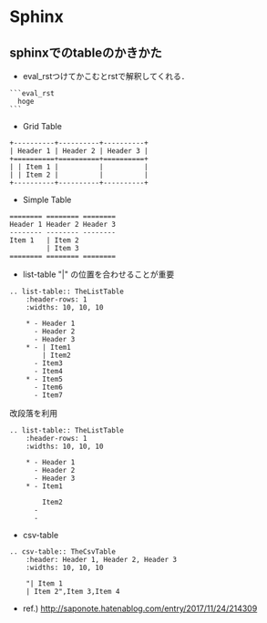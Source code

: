 # Sphinx

## sphinxでのtableのかきかた
- eval_rstつけてかこむとrstで解釈してくれる．
````
```eval_rst
  hoge
```
````

- Grid Table
```
+----------+----------+----------+
| Header 1 | Header 2 | Header 3 |
+==========+==========+==========+
| | Item 1 |          |          |
| | Item 2 |          |          |
+----------+----------+----------+
```
- Simple Table
```
======== ======== ========
Header 1 Header 2 Header 3
-------- -------- --------
Item 1   | Item 2
         | Item 3
======== ======== ========
```
- list-table
"|" の位置を合わせることが重要
```
.. list-table:: TheListTable
    :header-rows: 1
    :widths: 10, 10, 10

    * - Header 1
      - Header 2
      - Header 3
    * - | Item1
        | Item2
      - Item3
      - Item4
    * - Item5
      - Item6
      - Item7
```
改段落を利用
```
.. list-table:: TheListTable
    :header-rows: 1
    :widths: 10, 10, 10

    * - Header 1
      - Header 2
      - Header 3
    * - Item1

        Item2
      -
      -
```
- csv-table
```
.. csv-table:: TheCsvTable
    :header: Header 1, Header 2, Header 3
    :widths: 10, 10, 10
    
    "| Item 1
    | Item 2",Item 3,Item 4
```
- ref.) http://saponote.hatenablog.com/entry/2017/11/24/214309